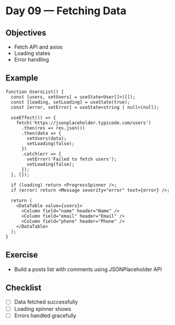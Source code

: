 # Day 09 — Fetching Data

## Objectives
- Fetch API and axios
- Loading states
- Error handling

## Example
```tsx
function UsersList() {
  const [users, setUsers] = useState<User[]>([]);
  const [loading, setLoading] = useState(true);
  const [error, setError] = useState<string | null>(null);

  useEffect(() => {
    fetch('https://jsonplaceholder.typicode.com/users')
      .then(res => res.json())
      .then(data => {
        setUsers(data);
        setLoading(false);
      })
      .catch(err => {
        setError('Failed to fetch users');
        setLoading(false);
      });
  }, []);

  if (loading) return <ProgressSpinner />;
  if (error) return <Message severity="error" text={error} />;

  return (
    <DataTable value={users}>
      <Column field="name" header="Name" />
      <Column field="email" header="Email" />
      <Column field="phone" header="Phone" />
    </DataTable>
  );
}
```

## Exercise
- Build a posts list with comments using JSONPlaceholder API

## Checklist
- [ ] Data fetched successfully
- [ ] Loading spinner shows
- [ ] Errors handled gracefully